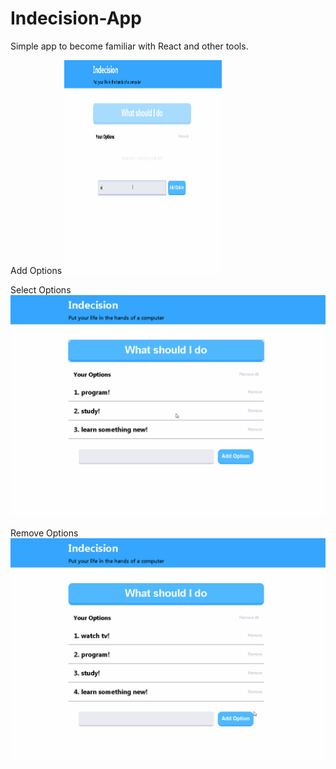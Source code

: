 # Indecision-App
Simple app to become familiar with React and other tools.

Add Options
<img height="342px" border="black solid 1px" display="block" margin-left="auto" margin-right="auto" width="50%" src="/resources/indecision_app_add_options.gif"  title="adding options"/>

Select Options
<img src="/resources/indecision_app_select_options.gif" title="selecting options"/>

Remove Options
<img src="/resources/indecision_app_remove_options.gif" title="removing options"/>
